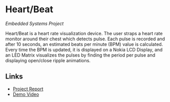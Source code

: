 # Heart/Beat
_Embedded Systems Project_

Heart/Beat is a heart rate visualization device. The user straps a heart rate monitor around their chest which detects pulse. Each pulse is recorded and after 10 seconds, an estimated beats per minute (BPM) value is calculated. Every time the BPM is updated, it is displayed on a Nokia LCD Display, and an LED Matrix visualizes the pulses by finding the period per pulse and displaying open/close ripple animations.

## Links
- [Project Report](https://docs.google.com/document/d/1cKJmL-W0_-mOH2tJg2c5_QyVpEDFmkg6NlJCNc07Pq8/edit?usp=sharing)
- [Demo Video](https://youtu.be/qVPJeB6yP0g)

